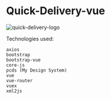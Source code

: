 # Quick-Delivery-vue

![quick-delivery-logo](https://raw.githubusercontent.com/pedbarros/quick-delivery-vue/master/src/assets/images/quick-delivery.png?token=AB5FCGDXCRWELOUR6FVWOQK6W22K2)


Technologies used:
```
axios
bootstrap
bootstrap-vue
core-js
pcds (My Design System)
vue
vue-router
vuex
xml2js
```
